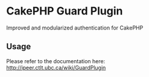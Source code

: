 CakePHP Guard Plugin
====================
Improved and modularized authentication for CakePHP

Usage
-----
Please refer to the documentation here: http://ipeer.ctlt.ubc.ca/wiki/GuardPlugin
